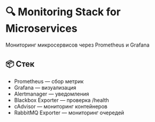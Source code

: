 # 🔍 Monitoring Stack for Microservices

Мониторинг микросервисов через Prometheus и Grafana

## 📦 Стек

- Prometheus — сбор метрик
- Grafana — визуализация
- Alertmanager — уведомления
- Blackbox Exporter — проверка /health
- cAdvisor — мониторинг контейнеров
- RabbitMQ Exporter — мониторинг очередей
